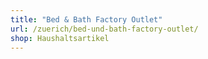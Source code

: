 ```yaml
---
title: "Bed & Bath Factory Outlet"
url: /zuerich/bed-und-bath-factory-outlet/
shop: Haushaltsartikel
---
```

